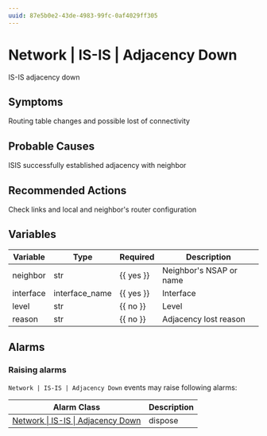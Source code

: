 ```yaml
---
uuid: 87e5b0e2-43de-4983-99fc-0af4029ff305
---
```

# Network | IS-IS | Adjacency Down

IS-IS adjacency down

## Symptoms

Routing table changes and possible lost of connectivity

## Probable Causes

ISIS successfully established adjacency with neighbor

## Recommended Actions

Check links and local and neighbor's router configuration

## Variables

| Variable  | Type           | Required  | Description             |
| --------- | -------------- | --------- | ----------------------- |
| neighbor  | str            | {{ yes }} | Neighbor's NSAP or name |
| interface | interface_name | {{ yes }} | Interface               |
| level     | str            | {{ no }}  | Level                   |
| reason    | str            | {{ no }}  | Adjacency lost reason   |

## Alarms

### Raising alarms

`Network | IS-IS | Adjacency Down` events may raise following alarms:

| Alarm Class                                                                                            | Description |
| ------------------------------------------------------------------------------------------------------ | ----------- |
| [Network \| IS-IS \| Adjacency Down](../../../alarm-classes-reference/network/is-is/adjacency-down.md) | dispose     |
